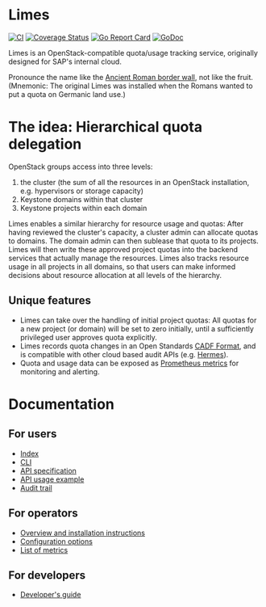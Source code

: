 # Limes

[![CI](https://github.com/sapcc/limes/actions/workflows/ci.yaml/badge.svg)](https://github.com/sapcc/limes/actions/workflows/ci.yaml)
[![Coverage Status](https://coveralls.io/repos/github/sapcc/limes/badge.svg?branch=master)](https://coveralls.io/github/sapcc/limes?branch=master)
[![Go Report Card](https://goreportcard.com/badge/github.com/sapcc/limes)](https://goreportcard.com/report/github.com/sapcc/limes)
[![GoDoc](https://godoc.org/github.com/sapcc/limes?status.svg)](https://godoc.org/github.com/sapcc/limes)

Limes is an OpenStack-compatible quota/usage tracking service, originally designed for SAP's internal cloud.

Pronounce the name like the [Ancient Roman border wall][wp-limes], not like the fruit. (Mnemonic: The original Limes was installed when the Romans wanted to put a quota on Germanic land use.)

# The idea: Hierarchical quota delegation

OpenStack groups access into three levels:

1. the cluster (the sum of all the resources in an OpenStack installation, e.g. hypervisors or storage capacity)
2. Keystone domains within that cluster
3. Keystone projects within each domain

Limes enables a similar hierarchy for resource usage and quotas: After having reviewed the cluster's capacity, a cluster
admin can allocate quotas to domains. The domain admin can then sublease that quota to its projects. Limes will then
write these approved project quotas into the backend services that actually manage the resources. Limes also tracks
resource usage in all projects in all domains, so that users can make informed decisions about resource allocation at
all levels of the hierarchy.

## Unique features

* Limes can take over the handling of initial project quotas: All quotas for a new project (or domain) will be set to zero initially, until a sufficiently privileged user approves quota explicitly.
* Limes records quota changes in an Open Standards [CADF Format](https://www.dmtf.org/sites/default/files/standards/documents/DSP0262_1.0.0.pdf), and is compatible with other cloud based audit APIs (e.g. [Hermes](https://github.com/sapcc/hermes)).
* Quota and usage data can be exposed as [Prometheus metrics](https://prometheus.io) for monitoring and alerting.

# Documentation

## For users

* [Index](./docs/users/index.md)
* [CLI](https://github.com/sapcc/limesctl)
* [API specification](./docs/users/api-v1-specification.md)
* [API usage example](./docs/users/api-example.md)
* [Audit trail](./docs/users/audit.md)

## For operators

* [Overview and installation instructions](./docs/operators/index.md)
* [Configuration options](./docs/operators/config.md)
* [List of metrics](./docs/operators/metrics.md)

## For developers

* [Developer's guide](./CONTRIBUTING.md)

[wp-limes]: https://en.wikipedia.org/wiki/Limes
